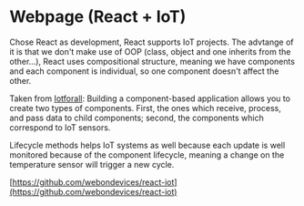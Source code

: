 # Webpage \(React + IoT\)

Chose React as development, React supports IoT projects. The advtange of it is that we don't make use of OOP \(class, object and one inherits from the other...\), React uses compositional structure, meaning we have components and each component is individual, so one component doesn't affect the other. 

Taken from [Iotforall](https://www.iotforall.com/is-react-good-choice-iot-project): Building a component-based application allows you to create two types of components. First, the ones which receive, process, and pass data to child components; second, the components which correspond to IoT sensors.

Lifecycle methods helps IoT systems as well because each update is well monitored because of the component lifecycle, meaning a change on the temperature sensor will trigger a new cycle.

[https://github.com/webondevices/react-iot](https://github.com/webondevices/react-iot)

